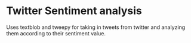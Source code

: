 # Twitter Sentiment analysis
Uses textblob and tweepy for taking in tweets from twitter and analyzing them according to their sentiment value.
